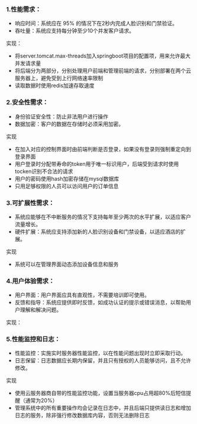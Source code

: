 ### 1.性能需求：  

- 响应时间：系统应在 95% 的情况下在2秒内完成人脸识别和门禁验证。  
- 吞吐量：系统应支持每分钟至少10个并发客户请求。  

实现：
- 将server.tomcat.max-threads加入springboot项目的配置项，用来允许最大并发请求量  
- 将后端分为两部分，分别处理用户前端和管理前端的请求，分别部署在两个云服务器上，避免受到上行网络速率限制  
- 读取数据时使用redis加速存取速度  
### 2.安全性需求：

- 身份验证安全性：防止非法用户进行操作  
- 数据加密：客户的数据在存储时必须采用加密。  
 
实现    
- 在加入对应的控制界面时由前端判断是否登录，如果没有登录则强制重定向到登录界面  
- 用户登录时分配带寿命的token用于唯一标识用户，后端受到请求时使用tocken识别不合法的请求  
- 用户的密码使用hash加密存储在mysql数据库   
- 只用足够权限的人员可以访问用户的订单信息  

### 3.可扩展性需求：

- 系统应能够在不中断服务的情况下支持每年至少两次的水平扩展，以适应客户流量增长。  
- 硬件扩展：系统应支持添加新的人脸识别设备和门禁设备，以适应酒店的扩展。  

实现
- 系统可以在管理界面动态添加设备信息和服务  

### 4.用户体验需求：

- 用户界面：用户界面应具有直观性，不需要培训即可使用。
- 反馈和指导：系统应提供即时反馈，如成功认证的提示或错误消息，以帮助用户理解和解决问题。

实现：

### 5.性能监控和日志：

- 性能监控：实施实时服务器性能监控，以在性能问题出现时立即采取行动。  
- 日志保留：日志数据应长期内保留，并且只有授权的人员能够访问，且不允许修改。

实现
- 使用云服务器商自带的性能监控功能，设置当服务器cpu占用超80%后短信提醒（通常为20%）
- 管理系统中的所有重要操作均会记录在日志中，并且后端只提供读日志和增加日志的服务，除非强行修改数据库内容，否则无法删除日志

